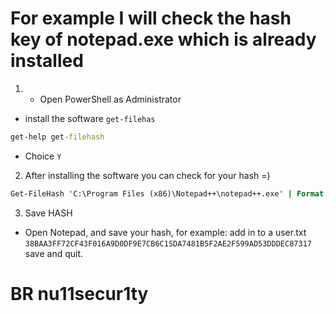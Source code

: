  # For example I will check the hash key of notepad.exe which is already installed
 1. - Open PowerShell as Administrator
 - install the software `get-filehas`
 
 ```cmd
 get-help get-filehash
 ```
 - Choice `Y`
 
2. After installing the software you can check for your hash =) 
 ```cmd
 Get-FileHash 'C:\Program Files (x86)\Notepad++\notepad++.exe' | Format-List
 ```
 
 3. Save HASH 
 - Open Notepad, and save your hash, for example: 
 add in to a user.txt `38BAA3FF72CF43F016A9D0DF9E7CB6C1SDA7481B5F2AE2F599AD53DDDEC87317`
 save and quit.
 
 # BR nu11secur1ty
